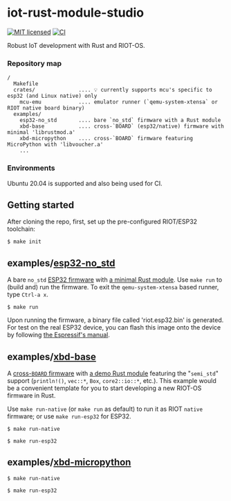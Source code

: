 # iot-rust-module-studio

[![MIT licensed][mit-badge]][mit-url]
[![CI][actions-badge]][actions-url]

[mit-badge]: https://img.shields.io/badge/license-MIT-blue.svg
[mit-url]: https://github.com/AnimaGUS-minerva/RIOT-rust-module-studio/blob/main/LICENSE
[actions-badge]: https://github.com/AnimaGUS-minerva/RIOT-rust-module-studio/workflows/CI/badge.svg
[actions-url]: https://github.com/AnimaGUS-minerva/RIOT-rust-module-studio/actions

Robust IoT development with Rust and RIOT-OS.

### Repository map

```
/
  Makefile
  crates/              .... 💡 currently supports mcu's specific to esp32 (and Linux native) only
    mcu-emu            .... emulator runner (`qemu-system-xtensa` or RIOT native board binary)
  examples/
    esp32-no_std       .... bare `no_std` firmware with a Rust module
    xbd-base           .... cross-`BOARD` (esp32/native) firmware with minimal 'librustmod.a'
    xbd-micropython    .... cross-`BOARD` firmware featuring MicroPython with 'libvoucher.a'
    ...
```

### Environments

Ubuntu 20.04 is supported and also being used for CI.

## Getting started

After cloning the repo, first, set up the pre-configured RIOT/ESP32 toolchain:

```
$ make init
```

## examples/[esp32-no_std](https://github.com/AnimaGUS-minerva/iot-rust-module-studio/tree/main/examples/esp32-no_std)

A bare `no_std` [ESP32 firmware](https://github.com/AnimaGUS-minerva/iot-rust-module-studio/blob/main/examples/esp32-no_std/riot/main.c) with [a minimal Rust module](https://github.com/AnimaGUS-minerva/iot-rust-module-studio/blob/main/examples/esp32-no_std/src/lib.rs).  Use `make run` to (build and) run the firmware. To exit the `qemu-system-xtensa` based runner, type `Ctrl-a x`.

```
$ make run
```

Upon running the firmware, a binary file called 'riot.esp32.bin' is generated.  For test on the real ESP32 device, you can flash this image onto the device by following [the Espressif's manual](https://docs.espressif.com/projects/esp-idf/en/latest/esp32/get-started/).

## examples/[xbd-base](https://github.com/AnimaGUS-minerva/iot-rust-module-studio/tree/main/examples/xbd-base)

A [cross-`BOARD` firmware](https://github.com/AnimaGUS-minerva/iot-rust-module-studio/blob/main/examples/xbd-base/riot/main.c) with [a demo Rust module](https://github.com/AnimaGUS-minerva/iot-rust-module-studio/blob/main/examples/xbd-base/src/lib.rs) featuring the "`semi_std`" support (`println!()`, `vec::*`, `Box`, `core2::io::*`, etc.). This example would be a convenient template for you to start developing a new RIOT-OS firmware in Rust.

Use `make run-native` (or `make run` as default) to run it as RIOT `native` firmware; or use `make run-esp32` for ESP32.

```
$ make run-native
```

```
$ make run-esp32
```

## examples/[xbd-micropython](https://github.com/AnimaGUS-minerva/iot-rust-module-studio/tree/main/examples/xbd-micropython)

```
$ make run-native
```

```
$ make run-esp32
```
